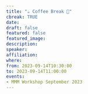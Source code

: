 ```yaml
---
title: "☕️ Coffee Break 🥐"
cbreak: TRUE
date:
draft: false
featured: false
featured_image:
description:
speaker:
affiliation:
where:
from: 2023-09-14T10:30:00
to: 2023-09-14T11:00:00
events:
- MMM Workshop September 2023
---
```

